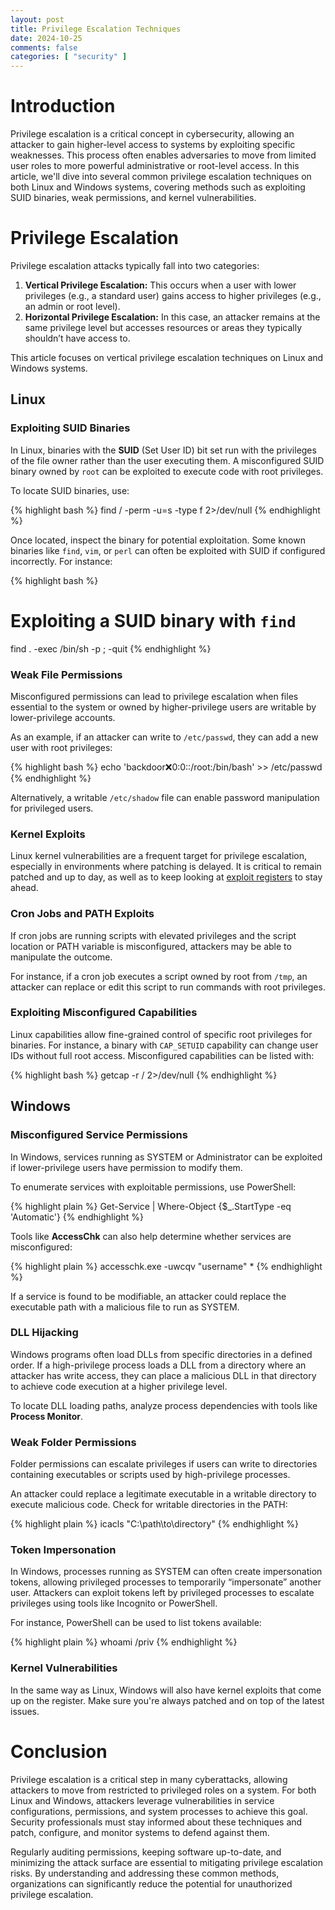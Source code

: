 ```yaml
---
layout: post
title: Privilege Escalation Techniques
date: 2024-10-25
comments: false
categories: [ "security" ]
---
```


# Introduction

Privilege escalation is a critical concept in cybersecurity, allowing an attacker to gain higher-level access to systems 
by exploiting specific weaknesses. This process often enables adversaries to move from limited user roles to more 
powerful administrative or root-level access. In this article, we'll dive into several common privilege escalation 
techniques on both Linux and Windows systems, covering methods such as exploiting SUID binaries, weak permissions, 
and kernel vulnerabilities.

# Privilege Escalation

Privilege escalation attacks typically fall into two categories:

1. **Vertical Privilege Escalation:** This occurs when a user with lower privileges (e.g., a standard user) gains access to higher privileges (e.g., an admin or root level).
2. **Horizontal Privilege Escalation:** In this case, an attacker remains at the same privilege level but accesses resources or areas they typically shouldn’t have access to.

This article focuses on vertical privilege escalation techniques on Linux and Windows systems.

## Linux

### Exploiting SUID Binaries

In Linux, binaries with the **SUID** (Set User ID) bit set run with the privileges of the file owner rather than the 
user executing them. A misconfigured SUID binary owned by `root` can be exploited to execute code with root privileges.

To locate SUID binaries, use:

{% highlight bash %}
find / -perm -u=s -type f 2>/dev/null
{% endhighlight %}

Once located, inspect the binary for potential exploitation. Some known binaries like `find`, `vim`, or `perl` can often 
be exploited with SUID if configured incorrectly. For instance:

{% highlight bash %}
# Exploiting a SUID binary with `find`
find . -exec /bin/sh -p \; -quit
{% endhighlight %}

### Weak File Permissions

Misconfigured permissions can lead to privilege escalation when files essential to the system or owned by 
higher-privilege users are writable by lower-privilege accounts.

As an example, if an attacker can write to `/etc/passwd`, they can add a new user with root privileges:

{% highlight bash %}
echo 'backdoor:x:0:0::/root:/bin/bash' >> /etc/passwd
{% endhighlight %}

Alternatively, a writable `/etc/shadow` file can enable password manipulation for privileged users.

### Kernel Exploits

Linux kernel vulnerabilities are a frequent target for privilege escalation, especially in environments where patching 
is delayed. It is critical to remain patched and up to day, as well as to keep looking at 
[exploit registers](https://www.cvedetails.com/) to stay ahead.

### Cron Jobs and PATH Exploits

If cron jobs are running scripts with elevated privileges and the script location or PATH variable is misconfigured, 
attackers may be able to manipulate the outcome.

For instance, if a cron job executes a script owned by root from `/tmp`, an attacker can replace or edit this script to 
run commands with root privileges.

### Exploiting Misconfigured Capabilities

Linux capabilities allow fine-grained control of specific root privileges for binaries. For instance, a binary with 
`CAP_SETUID` capability can change user IDs without full root access. Misconfigured capabilities can be listed with:

{% highlight bash %}
getcap -r / 2>/dev/null
{% endhighlight %}

## Windows

### Misconfigured Service Permissions

In Windows, services running as SYSTEM or Administrator can be exploited if lower-privilege users have permission to modify them.

To enumerate services with exploitable permissions, use PowerShell:

{% highlight plain %}
Get-Service | Where-Object {$_.StartType -eq 'Automatic'}
{% endhighlight %}

Tools like **AccessChk** can also help determine whether services are misconfigured:

{% highlight plain %}
accesschk.exe -uwcqv "username" *
{% endhighlight %}

If a service is found to be modifiable, an attacker could replace the executable path with a malicious file to run as SYSTEM.

### DLL Hijacking

Windows programs often load DLLs from specific directories in a defined order. If a high-privilege process loads a DLL 
from a directory where an attacker has write access, they can place a malicious DLL in that directory to achieve code 
execution at a higher privilege level.

To locate DLL loading paths, analyze process dependencies with tools like **Process Monitor**.

### Weak Folder Permissions

Folder permissions can escalate privileges if users can write to directories containing executables or scripts used by 
high-privilege processes.

An attacker could replace a legitimate executable in a writable directory to execute malicious code. Check for writable 
directories in the PATH:

{% highlight plain %}
icacls "C:\path\to\directory"
{% endhighlight %}

### Token Impersonation

In Windows, processes running as SYSTEM can often create impersonation tokens, allowing privileged processes to 
temporarily “impersonate” another user. Attackers can exploit tokens left by privileged processes to escalate privileges 
using tools like Incognito or PowerShell.

For instance, PowerShell can be used to list tokens available:

{% highlight plain %}
whoami /priv
{% endhighlight %}

### Kernel Vulnerabilities

In the same way as Linux, Windows will also have kernel exploits that come up on the register. Make sure you're always 
patched and on top of the latest issues.

# Conclusion

Privilege escalation is a critical step in many cyberattacks, allowing attackers to move from restricted to privileged 
roles on a system. For both Linux and Windows, attackers leverage vulnerabilities in service configurations, 
permissions, and system processes to achieve this goal. Security professionals must stay informed about these techniques 
and patch, configure, and monitor systems to defend against them.

Regularly auditing permissions, keeping software up-to-date, and minimizing the attack surface are essential to 
mitigating privilege escalation risks. By understanding and addressing these common methods, organizations can 
significantly reduce the potential for unauthorized privilege escalation.
